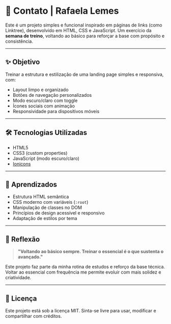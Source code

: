 # 🔗 Contato | Rafaela Lemes

Este é um projeto simples e funcional inspirado em páginas de links (como Linktree), desenvolvido em HTML, CSS e JavaScript. Um exercício da **semana de treino**, voltando ao básico para reforçar a base com propósito e consistência.

---

## ✨ Objetivo

Treinar a estrutura e estilização de uma landing page simples e responsiva, com:

- Layout limpo e organizado
- Botões de navegação personalizados
- Modo escuro/claro com toggle
- Ícones sociais com animação
- Responsividade para dispositivos móveis

---

## 🛠️ Tecnologias Utilizadas

- HTML5
- CSS3 (custom properties)
- JavaScript (modo escuro/claro)
- [Ionicons](https://ionic.io/ionicons)

---

## 🎯 Aprendizados

- Estrutura HTML semântica
- CSS moderno com variáveis (`:root`)
- Manipulação de classes no DOM
- Princípios de design acessível e responsivo
- Adaptação de estilos por tema

---


## 🧠 Reflexão

> **"Voltando ao básico sempre. Treinar o essencial é o que sustenta o avançado."**

Este projeto faz parte da minha rotina de estudos e reforço da base técnica. Voltar ao essencial com frequência me permite evoluir com mais solidez e criatividade.

---

## 📜 Licença

Este projeto está sob a licença MIT. Sinta-se livre para usar, modificar e compartilhar com créditos.

